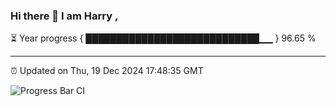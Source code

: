 ### Hi there 👋 I am Harry , 

⏳ Year progress { ████████████████████████████▁▁ } 96.65 %

---

⏰ Updated on Thu, 19 Dec 2024 17:48:35 GMT

![Progress Bar CI](https://github.com/duykhang68/duykhang68/workflows/Progress%20Bar%20CI/badge.svg)
